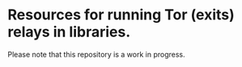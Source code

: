 # Resources for running Tor (exits) relays in libraries.

Please note that this repository is a work in progress.
